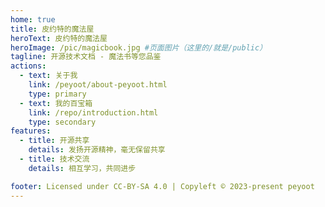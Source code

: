 ```yaml
---
home: true
title: 皮约特的魔法屋
heroText: 皮约特的魔法屋
heroImage: /pic/magicbook.jpg #页面图片（这里的/就是/public）
tagline: 开源技术文档 - 魔法书等您品鉴
actions:
  - text: 关于我
    link: /peyoot/about-peyoot.html
    type: primary
  - text: 我的百宝箱
    link: /repo/introduction.html
    type: secondary
features:
  - title: 开源共享
    details: 发扬开源精神，毫无保留共享
  - title: 技术交流
    details: 相互学习，共同进步

footer: Licensed under CC-BY-SA 4.0 | Copyleft © 2023-present peyoot
---
```

